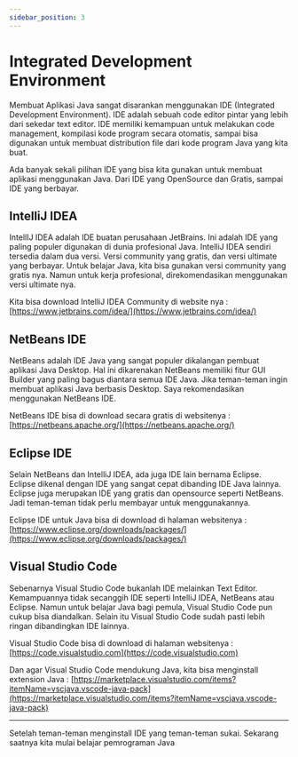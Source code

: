 ```yaml
---
sidebar_position: 3
---
```


# Integrated Development Environment

Membuat Aplikasi Java sangat disarankan menggunakan IDE (Integrated Development Environment). IDE adalah sebuah code editor pintar yang lebih dari sekedar text editor. IDE memiliki kemampuan untuk melakukan code management, kompilasi kode program secara otomatis, sampai bisa digunakan untuk membuat distribution file dari kode program Java yang kita buat.

Ada banyak sekali pilihan IDE yang bisa kita gunakan untuk membuat aplikasi menggunakan Java. Dari IDE yang OpenSource dan Gratis, sampai IDE yang berbayar.

## IntelliJ IDEA

IntellIJ IDEA adalah IDE buatan perusahaan JetBrains. Ini adalah IDE yang paling populer digunakan di dunia profesional Java. IntelliJ IDEA sendiri tersedia dalam dua versi. Versi community yang gratis, dan versi ultimate yang berbayar. Untuk belajar Java, kita bisa gunakan versi community yang gratis nya. Namun untuk kerja profesional, direkomendasikan menggunakan versi ultimate nya.

Kita bisa download IntelliJ IDEA Community di website nya : [https://www.jetbrains.com/idea/](https://www.jetbrains.com/idea/)

## NetBeans IDE

NetBeans adalah IDE Java yang sangat populer dikalangan pembuat aplikasi Java Desktop. Hal ini dikarenakan NetBeans memiliki fitur GUI Builder yang paling bagus diantara semua IDE Java. Jika teman-teman ingin membuat aplikasi Java berbasis Desktop. Saya rekomendasikan menggunakan NetBeans IDE.

NetBeans IDE bisa di download secara gratis di websitenya : [https://netbeans.apache.org/](https://netbeans.apache.org/)

## Eclipse IDE

Selain NetBeans dan IntelliJ IDEA, ada juga IDE lain bernama Eclipse. Eclipse dikenal dengan IDE yang sangat cepat dibanding IDE Java lainnya. Eclipse juga merupakan IDE yang gratis dan opensource seperti NetBeans. Jadi teman-teman tidak perlu membayar untuk menggunakannya.

Eclipse IDE untuk Java bisa di download di halaman websitenya : [https://www.eclipse.org/downloads/packages/](https://www.eclipse.org/downloads/packages/)

## Visual Studio Code

Sebenarnya Visual Studio Code bukanlah IDE melainkan Text Editor. Kemampuannya tidak secanggih IDE seperti IntelliJ IDEA, NetBeans atau Eclipse. Namun untuk belajar Java bagi pemula, Visual Studio Code pun cukup bisa diandalkan. Selain itu Visual Studio Code sudah pasti lebih ringan dibandingkan IDE lainnya.

Visual Studio Code bisa di download di halaman websitenya : [https://code.visualstudio.com](https://code.visualstudio.com)

Dan agar Visual Studio Code mendukung Java, kita bisa menginstall extension Java : [https://marketplace.visualstudio.com/items?itemName=vscjava.vscode-java-pack](https://marketplace.visualstudio.com/items?itemName=vscjava.vscode-java-pack)

---

Setelah teman-teman menginstall IDE yang teman-teman sukai. Sekarang saatnya kita mulai belajar pemrograman Java
